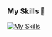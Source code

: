 ### My Skills 👋

[![My Skills](https://skillicons.dev/icons?i=python,aws,kubernetes,docker)](https://skillicons.dev)
